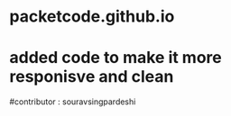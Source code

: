 # packetcode.github.io
# added code to make it more responisve and clean
#contributor : souravsingpardeshi